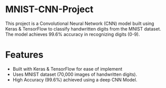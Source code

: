 # MNIST-CNN-Project 

This project is a Convolutional Neural Network (CNN) model built using Keras & TensorFlow to classify handwritten digits from the MNIST dataset. The model achieves 99.6% accuracy in recognizing digits (0-9).
# Features 
- Built with Keras & TensorFlow for ease of implement
- Uses MNIST dataset (70,000 images of handwritten digits).
- High Accuracy (99.6%) achieved using a deep CNN Model. 
